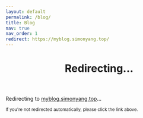 ```yaml
---
layout: default
permalink: /blog/
title: Blog
nav: true
nav_order: 1
redirect: https://myblog.simonyang.top/
---
```


<script>
  // Immediate redirect to external blog
  window.location.href = 'https://myblog.simonyang.top/';
</script>

<div class="post">
  <header class="post-header">
    <h1 class="post-title">Redirecting...</h1>
  </header>
  
  <article>
    <div class="text-center mt-4">
      <p>Redirecting to <a href="https://myblog.simonyang.top/">myblog.simonyang.top</a>...</p>
      <p><small>If you're not redirected automatically, please click the link above.</small></p>
    </div>
  </article>
</div>
